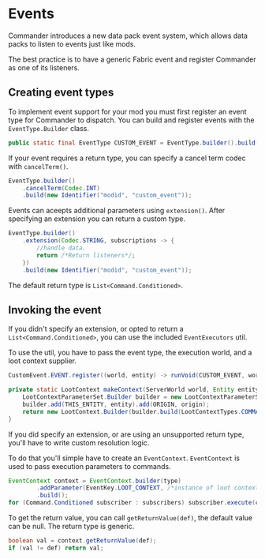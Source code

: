 # Events

Commander introduces a new data pack event system, which allows data packs to listen to events just like mods.

The best practice is to have a generic Fabric event and register Commander as one of its listeners.

## Creating event types

To implement event support for your mod you must first register an event type for Commander to dispatch. You can build and register events with the `EventType.Builder` class.

```java
public static final EventType CUSTOM_EVENT = EventType.builder().build(new Identifier("modid", "custom_event"));
```

If your event requires a return type, you can specify a cancel term codec with `cancelTerm()`.

```java
EventType.builder()
    .cancelTerm(Codec.INT)
    .build(new Identifier("modid", "custom_event"));
```

Events can aceepts additional parameters using `extension()`. After specifying an extension you can return a custom type.

```java
EventType.builder()
    .extension(Codec.STRING, subscriptions -> {
        //handle data.
        return /*Return listeners*/;
    })
    .build(new Identifier("modid", "custom_event"));
```

The default return type is `List<Command.Conditioned>`.

## Invoking the event

If you didn't specify an extension, or opted to return a `List<Command.Conditioned>`, you can use the included `EventExecutors` util.

To use the util, you have to pass the event type, the execution world, and a loot context supplier.

```java
CustomEvent.EVENT.register((world, entity) -> runVoid(CUSTOM_EVENT, world, () -> makeContext(world, entity, entity.getPos())));
```

```java
private static LootContext makeContext(ServerWorld world, Entity entity, Vec3d origin) {
    LootContextParameterSet.Builder builder = new LootContextParameterSet.Builder(world);
    builder.add(THIS_ENTITY, entity).add(ORIGIN, origin);
    return new LootContext.Builder(builder.build(LootContextTypes.COMMAND)).build(null /*Optional.empty() in 1.20.4*/);
}
```

If you did specify an extension, or are using an unsupported return type, you'll have to write custom resolution logic.

To do that you'll simple have to create an `EventContext`. `EventContext` is used to pass execution parameters to commands. 

```java
EventContext context = EventContext.builder(type)
        .addParameter(EventKey.LOOT_CONTEXT, /*instance of loot context*/)
        .build();
for (Command.Conditioned subscriber : subscribers) subscriber.execute(context);
```
To get the return value, you can call `getReturnValue(def)`, the default value can be null. The return type is generic.

```java
boolean val = context.getReturnValue(def);
if (val != def) return val;
```